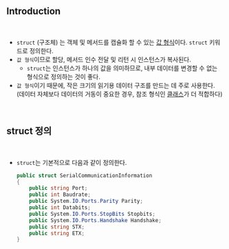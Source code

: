 ## Introduction

<br>

- `struct` (구조체) 는 객체 및 메서드를 캡슐화 할 수 있는 [값 형식](https://peponi-paradise.tistory.com/entry/C-Language-%EA%B0%92-%ED%98%95%EC%8B%9D)이다. `struct` 키워드로 정의한다.
- `값 형식`이므로 할당, 메서드 인수 전달 및 리턴 시 인스턴스가 복사된다.
    - `struct`는 인스턴스가 하나의 값을 의미하므로, 내부 데이터를 변경할 수 없는 형식으로 정의하는 것이 좋다.
- `값 형식`이기 때문에, 작은 크기의 읽기용 데이터 구조를 만드는 데 주로 사용한다. (데이터 자체보다 데이터의 거동이 중요한 경우, 참조 형식인 [클래스](https://learn.microsoft.com/ko-kr/dotnet/csharp/language-reference/keywords/class)가 더 적합하다)

<br>

## struct 정의

<br>

- `struct`는 기본적으로 다음과 같이 정의한다.
    ```cs
    public struct SerialCommunicationInformation
    {
        public string Port;
        public int Baudrate;
        public System.IO.Ports.Parity Parity;
        public int Databits;
        public System.IO.Ports.StopBits Stopbits;
        public System.IO.Ports.Handshake Handshake;
        public string STX;
        public string ETX;
    }
    ```

    